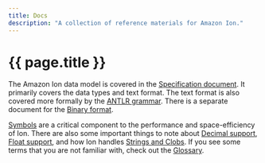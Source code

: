 ```yaml
---
title: Docs
description: "A collection of reference materials for Amazon Ion."
---
```


# {{ page.title }}

The Amazon Ion data model is covered in the [Specification document][1]. It primarily covers the data types and text format. The text format is also covered more formally by the [ANTLR grammar][3]. There is a separate document for the [Binary format][2].

[Symbols][8] are a critical component to the performance and space-efficiency of Ion. There are also some important things to note about [Decimal support][4], [Float support][5], and how Ion handles [Strings and Clobs][7]. If you see some terms that you are not familiar with, check out the [Glossary][6].

[1]: docs/spec.html
[2]: docs/binary.html
[3]: docs/text.html
[4]: docs/decimal.html
[5]: docs/float.html
[6]: docs/glossary.html
[7]: docs/stringclob.html
[8]: docs/symbols.html